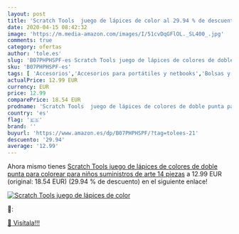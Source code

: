 ```yaml
---
layout: post
title: 'Scratch Tools  juego de lápices de color al 29.94 % de descuento'
date: 2020-04-15 08:42:32
image: 'https://m.media-amazon.com/images/I/51cvDqGFlOL._SL400_.jpg'
comments: true
category: ofertas
author: 'tole.es'
slug: 'B07PHPHSPF-es Scratch Tools juego de lápices de colores de doble punta...'
sku: 'B07PHPHSPF-es'
tags: [ 'Accesorios','Accesorios para portátiles y netbooks','Bolsas y fundas para portátiles y netbooks','Bolígrafos, lápices y útiles de escritura','Equipaje','Informática','Mochilas','Mochilas para portátiles y netbooks','Mochilas tipo casual','Oficina y papelería','Rotuladores permanentes','Rotuladores y subrayadores','colorear','lápices', ]
actualPrice: 12.99 EUR
currency: EUR
price: 12.99
comparePrice: 18.54 EUR
prodname: 'Scratch Tools  juego de lápices de colores de doble punta para colorear para niños  suministros de arte 14 piezas'
country: 'es'
flag: '🇪🇸'
brand: ''
buyurl: 'https://www.amazon.es/dp/B07PHPHSPF/?tag=tolees-21'
descuento: '29.94'
average: '12.99'
---
```


Ahora mismo tienes [Scratch Tools  juego de lápices de colores de doble punta para colorear para niños  suministros de arte 14 piezas](https://www.amazon.es/dp/B07PHPHSPF/?tag=tolees-21) a 12.99 EUR (original: 18.54 EUR) (29.94 %  de descuento) en el siguiente enlace!

[![Scratch Tools  juego de lápices de color](https://m.media-amazon.com/images/I/51cvDqGFlOL._SL400_.jpg)](https://www.amazon.es/dp/B07PHPHSPF/?tag=tolees-21)

🔎:


[🛒 Visítala!!!](https://www.amazon.es/dp/B07PHPHSPF/?tag=tolees-21)
